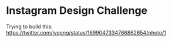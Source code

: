 # Instagram Design Challenge

Trying to build this: https://twitter.com/jvepng/status/1699047334766862654/photo/1 
